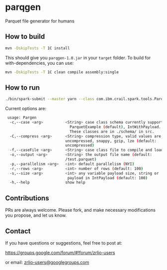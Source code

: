 # parqgen
Parquet file generator for humans

## How to build
```bash
mvn -DskipTests -T 1C install
```

This should give you `parqgen-1.0.jar` in your `target` folder.
To build for with-dependencies, you can use: 
```bash
mvn -DskipTests -T 1C clean compile assembly:single
```

## How to run
```bash
./bin/spark-submit --master yarn --class com.ibm.crail.spark.tools.Parqgen parqgen-1.0.jar [OPTIONS]
```

Current options are: 
```bash
 usage: Pargen
  -c,--case <arg>          <String> case class schema currently supported are: 
                             ParquetExample (default), IntWithPayload. 
                             These classes are in ./schema/ in src.
  -C,--compress <arg>      <String> compression type, valid values are:
                           uncompressed, snappy, gzip, lzo (default:
                           uncompressed)
  -f,--caseFile <arg>      <String> case class file to compile and load (NYI)  
  -o,--output <arg>        <String> the output file name (default:
                           /test.parquet)
  -p,--parallelism <arg>   <int> default parallelism (NYI)
  -r,--rows <arg>          <int> number of rows (default: 100)  
  -s,--size <arg>          <int> any variable payload size, string or
                            payload in IntPayload (default: 100)  
  -h,--help                show help
```

## Contributions

PRs are always welcome. Please fork, and make necessary modifications 
you propose, and let us know. 

## Contact 

If you have questions or suggestions, feel free to post at:

https://groups.google.com/forum/#!forum/zrlio-users

or email: zrlio-users@googlegroups.com